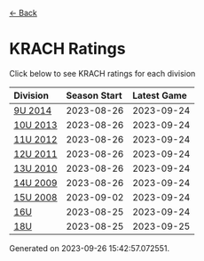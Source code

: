 [<- Back](../readme.md)
# KRACH Ratings
Click below to see KRACH ratings for each division

| Division | Season Start | Latest Game |
| :-- | :-- | :-- |
| [9U 2014](9U-2014-ratings.md) | 2023-08-26 | 2023-09-24 |
| [10U 2013](10U-2013-ratings.md) | 2023-08-26 | 2023-09-24 |
| [11U 2012](11U-2012-ratings.md) | 2023-08-26 | 2023-09-24 |
| [12U 2011](12U-2011-ratings.md) | 2023-08-26 | 2023-09-24 |
| [13U 2010](13U-2010-ratings.md) | 2023-08-26 | 2023-09-24 |
| [14U 2009](14U-2009-ratings.md) | 2023-08-26 | 2023-09-24 |
| [15U 2008](15U-2008-ratings.md) | 2023-09-02 | 2023-09-24 |
| [16U](16U-ratings.md) | 2023-08-25 | 2023-09-24 |
| [18U](18U-ratings.md) | 2023-08-25 | 2023-09-25 |

Generated on 2023-09-26 15:42:57.072551.
